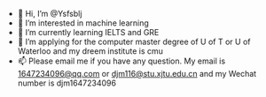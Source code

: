 - 👋 Hi, I’m @Ysfsblj
- 👀 I’m interested in machine learning
- 🌱 I’m currently learning IELTS and GRE
- 💞️ I’m applying for the computer master degree of U of T or U of Waterloo and my dreem institute is cmu
- 📫 Please email me if you have any question. My email is 1647234096@qq.com or djm116@stu.xjtu.edu.cn and my Wechat number is djm1647234096

<!---
djm-xjtu/djm-xjtu is a ✨ special ✨ repository because its `README.md` (this file) appears on your GitHub profile.
You can click the Preview link to take a look at your changes.
--->
